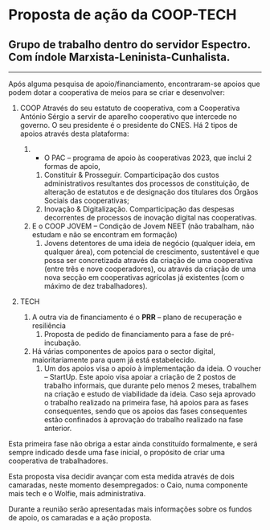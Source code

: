 # Proposta de ação da COOP-TECH

## Grupo de trabalho dentro do servidor Espectro. Com índole Marxista-Leninista-Cunhalista. 
---
Após alguma pesquisa de apoio/financiamento, encontraram-se apoios que podem dotar a cooperativa de meios para se criar e desenvolver: 

1. COOP 
   Através do seu estatuto de cooperativa, com a Cooperativa António Sérgio a servir de aparelho cooperativo que intercede no governo. O seu presidente é o presidente do CNES.
   Há 2 tipos de apoios através desta plataforma:
   1. - O PAC – programa de apoio às cooperativas 2023, que inclui 2 formas de apoio,  
      1. Constituir & Prosseguir. Comparticipação dos custos administrativos resultantes dos processos de constituição, de alteração de estatutos e de designação dos titulares dos Órgãos Sociais das cooperativas; 
      2. Inovação & Digitalização. Comparticipação das despesas decorrentes de processos de inovação digital nas cooperativas. 
    2. E o COOP JOVEM – Condição de Jovem NEET (não trabalham, não estudam e não se encontram em formação) 
       1. Jovens detentores de uma ideia de negócio (qualquer ideia, em qualquer área), com potencial de crescimento, sustentável e que possa ser concretizada através da criação de uma cooperativa (entre três e nove cooperadores), ou através da criação de uma nova secção em cooperativas agrícolas já existentes (com o máximo de dez trabalhadores). 
  
2. TECH 
   1. A outra via de financiamento é o **PRR** – plano de recuperação e resiliência 
      1. Proposta de pedido de financiamento para a fase de pré-incubação. 
   2. Há várias componentes de apoios para o sector digital, maioritariamente para quem já está estabelecido. 
      1. Um dos apoios visa o apoio à implementação da ideia. O voucher – StartUp. Este apoio visa apoiar a criação de 2 postos de trabalho informais, que durante pelo menos 2 meses, trabalhem na criação e estudo de viabilidade da ideia. Caso seja aprovado o trabalho realizado na primeira fase, há apoios para as fases consequentes, sendo que os apoios das fases consequentes estão confinados à aprovação do trabalho realizado na fase anterior. 
   
   
Esta primeira fase não obriga a estar ainda constituído formalmente, e será sempre indicado desde uma fase inicial, o propósito de criar uma cooperativa de trabalhadores. 

Esta proposta visa decidir avançar com esta medida através de dois camaradas, neste momento desempregados: o Caio, numa componente mais tech e o Wolfie, mais administrativa. 

Durante a reunião serão apresentadas mais informações sobre os fundos de apoio, os camaradas e a ação proposta. 
